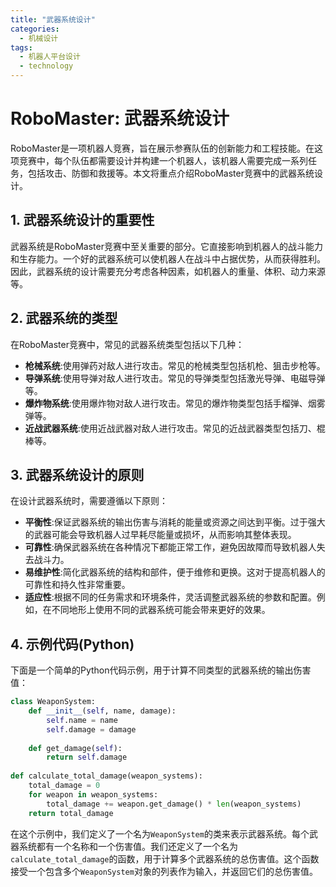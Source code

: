 ```yaml
---  
title: "武器系统设计"  
categories:  
  - 机械设计  
tags: 
  - 机器人平台设计 
  - technology  
---  
```


# RoboMaster: 武器系统设计

RoboMaster是一项机器人竞赛，旨在展示参赛队伍的创新能力和工程技能。在这项竞赛中，每个队伍都需要设计并构建一个机器人，该机器人需要完成一系列任务，包括攻击、防御和救援等。本文将重点介绍RoboMaster竞赛中的武器系统设计。

## 1. 武器系统设计的重要性

武器系统是RoboMaster竞赛中至关重要的部分。它直接影响到机器人的战斗能力和生存能力。一个好的武器系统可以使机器人在战斗中占据优势，从而获得胜利。因此，武器系统的设计需要充分考虑各种因素，如机器人的重量、体积、动力来源等。

## 2. 武器系统的类型

在RoboMaster竞赛中，常见的武器系统类型包括以下几种：

- **枪械系统**:使用弹药对敌人进行攻击。常见的枪械类型包括机枪、狙击步枪等。
- **导弹系统**:使用导弹对敌人进行攻击。常见的导弹类型包括激光导弹、电磁导弹等。
- **爆炸物系统**:使用爆炸物对敌人进行攻击。常见的爆炸物类型包括手榴弹、烟雾弹等。
- **近战武器系统**:使用近战武器对敌人进行攻击。常见的近战武器类型包括刀、棍棒等。

## 3. 武器系统设计的原则

在设计武器系统时，需要遵循以下原则：

- **平衡性**:保证武器系统的输出伤害与消耗的能量或资源之间达到平衡。过于强大的武器可能会导致机器人过早耗尽能量或损坏，从而影响其整体表现。
- **可靠性**:确保武器系统在各种情况下都能正常工作，避免因故障而导致机器人失去战斗力。
- **易维护性**:简化武器系统的结构和部件，便于维修和更换。这对于提高机器人的可靠性和持久性非常重要。
- **适应性**:根据不同的任务需求和环境条件，灵活调整武器系统的参数和配置。例如，在不同地形上使用不同的武器系统可能会带来更好的效果。

## 4. 示例代码(Python)

下面是一个简单的Python代码示例，用于计算不同类型的武器系统的输出伤害值：

```python
class WeaponSystem:
    def __init__(self, name, damage):
        self.name = name
        self.damage = damage
    
    def get_damage(self):
        return self.damage
        
def calculate_total_damage(weapon_systems):
    total_damage = 0
    for weapon in weapon_systems:
        total_damage += weapon.get_damage() * len(weapon_systems)
    return total_damage
```

在这个示例中，我们定义了一个名为`WeaponSystem`的类来表示武器系统。每个武器系统都有一个名称和一个伤害值。我们还定义了一个名为`calculate_total_damage`的函数，用于计算多个武器系统的总伤害值。这个函数接受一个包含多个`WeaponSystem`对象的列表作为输入，并返回它们的总伤害值。 
